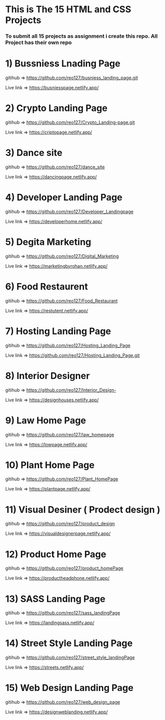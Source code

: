 # This is The 15 HTML and CSS Projects
### To submit all 15 projects as assignment i create this repo. All Project has their own repo

# 1) Bussniess Lnading Page 
gitihub =>    https://github.com/reo127/busniess_landing_page.git

Live link =>  https://busniesspage.netlify.app/

# 2) Crypto Landing Page
gitihub =>    https://github.com/reo127/Crypto_Landing-page.git

Live link =>  https://criptopage.netlify.app/

# 3) Dance site
gitihub =>    https://github.com/reo127/dance_site

Live link =>  https://dancingpage.netlify.app/

# 4) Developer Landing Page
gitihub =>    https://github.com/reo127/Developer_Landingpage

Live link =>  https://developerhome.netlify.app/

# 5) Degita Marketing
gitihub =>    https://github.com/reo127/Digital_Marketing

Live link =>  https://marketingbyrohan.netlify.app/

# 6) Food Restaurent
gitihub =>    https://github.com/reo127/Food_Restaurant

Live link =>  https://restutent.netlify.app/

# 7) Hosting Landing Page
gitihub =>    https://github.com/reo127/Hosting_Landing_Page

Live link =>  https://github.com/reo127/Hosting_Landing_Page.git

# 8) Interior Designer
gitihub =>    https://github.com/reo127/Interior_Design-

Live link =>  https://designhouses.netlify.app/

# 9) Law Home Page
gitihub =>    https://github.com/reo127/law_homepage

Live link =>  https://lowpage.netlify.app/

# 10) Plant Home Page
gitihub =>    https://github.com/reo127/Plant_HomePage

Live link =>  https://plantpage.netlify.app/

# 11) Visual Desiner ( Prodect design ) 
gitihub =>    https://github.com/reo127/product_design

Live link =>  https://visualdesignerpage.netlify.app/

# 12) Product Home Page
gitihub =>    https://github.com/reo127/product_homePage

Live link =>  https://productheadphone.netlify.app/

# 13) SASS Landing Page
gitihub =>    https://github.com/reo127/sass_landingPage

Live link =>  https://landingsass.netlify.app/

# 14) Street Style Landing Page
gitihub =>    https://github.com/reo127/street_style_landingPage

Live link =>  https://streets.netlify.app/

# 15) Web Design Landing Page
gitihub =>    https://github.com/reo127/web_design_page

Live link =>  https://designweblanding.netlify.app/

